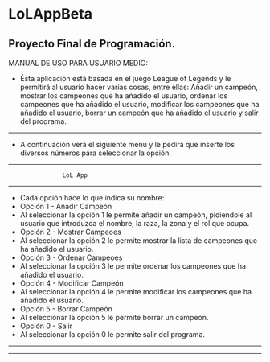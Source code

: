 # LoLAppBeta
Proyecto Final de Programación.
---
MANUAL DE USO PARA USUARIO MEDIO:
* Ésta aplicación está basada en el juego League of Legends y le permitirá al usuario hacer varias cosas, entre ellas:
Añadir un campeón, mostrar los campeones que ha añadido el usuario, ordenar los campeones que ha añadido el usuario, modificar los
campeones que ha añadido el usuario, borrar un campeón que ha añadido el usuario y salir del programa.
---
* A continuación verá el siguiente menú y le pedirá que inserte los diversos números para seleccionar la opción.

---
                   LoL App                       
---
* Cada opción hace lo que indica su nombre:
* Opción 1 - Añadir Campeón
* Al seleccionar la opción 1 le permite añadir un campeón, pidiendole al usuario que introduzca el nombre, la raza, la zona y el rol que ocupa.
* Opción 2 - Mostrar Campeoes
* Al seleccionar la opción 2 le permite mostrar la lista de campeones que ha añadido el usuario.
* Opción 3 - Ordenar Campeoes
* Al seleccionar la opción 3 le permite ordenar los campeones que ha añadido el usuario.
* Opción 4 - Modificar Campeón
* Al seleccionar la opción 4 le permite modificar los campeones que ha añadido el usuario.
* Opción 5 - Borrar Campeón  
* Al seleccionar la opción 5 le permite borrar un campeón.
* Opción 0 - Salir             
* Al seleccionar la opción 0 le permite salir del programa.
---

---
